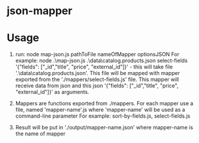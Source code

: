 # json-mapper

# Usage
1. run: node map-json.js pathToFile nameOfMapper optionsJSON
For example: node .\map-json.js .\data\catalog.products.json select-fields '{"fields": ["_id","title", "price", "external_id"]}' - this will take file '.\data\catalog.products.json'. This file will be mapped with mapper exported from the './mappers/select-fields.js' file. This mapper will receive data from json and this json '{"fields": ["_id","title", "price", "external_id"]}' as arguments.

2. Mappers are functions exported from ./mappers. For each mapper use a file, named 'mapper-name'.js  where 'mapper-name' will be used as a command-line parameter
For example: sort-by-fields.js, select-fields.js

3. Result will be put in './output/mapper-name.json' where mapper-name is the name of mapper
